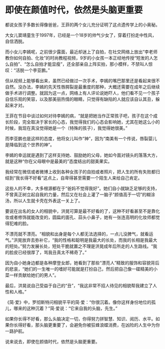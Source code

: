 # 即使在颜值时代，依然是头脑更重要

都说女孩子多数长得像爸爸，王菲的两个女儿充分证明了这点遗传学上的小奥秘。 

大女儿窦靖童生于1997年，已经是一个18岁的帅气少女了，穿着打扮走中性风，自信洒脱。 

而小女儿李嫣呢，之前很少露面，最近却迷上了自拍，在社交网络上放出“李老师教你如何自拍、化妆”的时尚教程视频，9岁的小女孩一本正经地传授“短发的人怎么自拍”、“怎么自拍才能显瘦”，还全部亲自上阵实拍，那小模样，不禁叫人惊叹：“活脱一个李亚鹏。” 

但从视频上能够看出来，虽然已经做过一次手术，李嫣的嘴巴那里还是看起来很不自然。没办法，李嫣的先天性唇腭裂是最重度的那种，大概还需要在成年之后继续做手术进行调整。就因为这一点，网络上有人评论说她吓人，他们看不见一个孩子自信乐观的笑容，以及那美丽热情的眼睛，只觉得有缺陷的人就应该自认其丑，躲起来才对。 

王菲在节目中谈过如何对待李嫣的病，“就是把她当作正常孩子吧，孩子在这个成长阶段，完全取决于家长的心态，我觉得我们的心态会影响她，尤其在她这么小的时候，我现在真没觉得她是一个（特殊的孩子），我觉得她很美。” 

而李亚鹏也是这样的态度，他将女儿叫作“神”，因为“南美有一个传说，唇裂婴儿是降临到这个世界的神”。 

李嫣的幸运就是遇到了这样支持她、鼓励她的父母，她如今面对镜头的落落大方，就是这种“你在父母眼中是最美的”态度结出的甜美果实。 

我经常在微信或者微博上收到各种女孩子的自拍或者照片，把人生的所有失败都归结到“我长得不好看”这点上，自卑得甚至需要一个陌生人来给自己肯定。 

这些人的不幸，大多根源都在于“爸妈不觉得我好”。她们自小就缺乏足够的支持，不曾真正树立起自我的力量，然后又在社会上灌了一脑子“颜值高于一切”的糊涂汤，所以人生就卡壳在外表这一关上了。 

要说在出名的女人的相貌中，洪晃可算是最不好看的了，这种不好看甚至不是靠化妆或者修饰就能改变的，圆扁的面孔、蒜头小鼻子，她有一张连高明的化妆师都觉得犯难的脸。 

不漂亮就不漂亮。“相貌和出身是每个人都无法选择的，一点儿没脾气，就看运气。”洪晃放弃去弥补它，“我的性格和聪明是我最大的长处，而我的长相是我最大的短处。”努力发展长处，短处干脆就置之不理是洪晃成年后所走的人生路线。“我的脸皮已经很厚了，骂我丑真太不稀奇了。” 

因为自小她身边都是各种摩登女郎，她看到了那些“漂亮人”精致的服饰和容貌背后的悲哀，“她们的一生唯一的嗜好可能就是打扮自己，然后把自己像一碟精美的小菜一样贡献给她们的男人”。 

最后，洪晃说自己受益于自己的“丑”，“我这非常不招人待见的相貌帮我建立了人性和人格。” 

《简·爱》中，罗彻斯特问相貌平平的简·爱：“你很沉着。像你这样身份地位的孤儿，哪来的这种沉着？”简·爱说：“它来自我的头脑，先生。” 

如果你长得不好看，那么头脑决定一切，你得努力拼智慧、知识、阅历、水平。如果你长得好看，那头脑更重要了，会避免你被狂蜂浪蝶消费，在凶险的人生中为你一路护航。 

说来说去，即使在颜值时代，依然是头脑更重要。